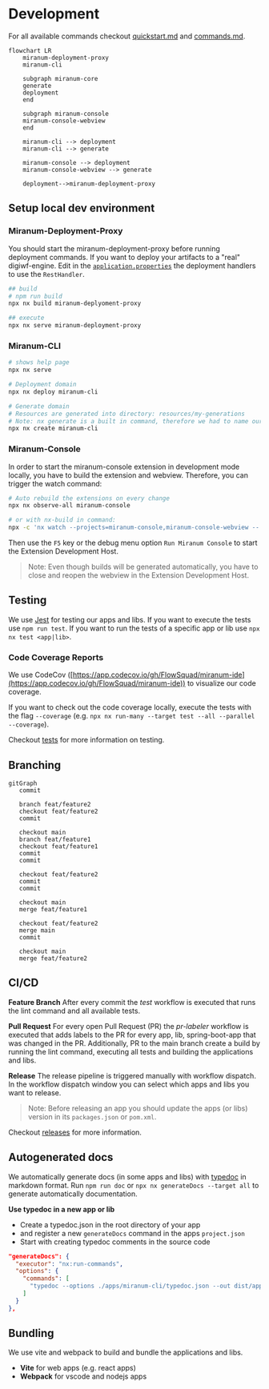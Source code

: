 # Development

For all available commands checkout [quickstart.md](quickstart.md) and [commands.md](commands.md).

```mermaid
flowchart LR
    miranum-deployment-proxy
    miranum-cli
    
    subgraph miranum-core
    generate
    deployment
    end
    
    subgraph miranum-console
    miranum-console-webview
    end
    
    miranum-cli --> deployment
    miranum-cli --> generate
    
    miranum-console --> deployment
    miranum-console-webview --> generate
    
    deployment-->miranum-deployment-proxy
```

## Setup local dev environment

### Miranum-Deployment-Proxy

You should start the miranum-deployment-proxy before running deployment commands.
If you want to deploy your artifacts to a "real" digiwf-engine. 
Edit in the [`application.properties`](../spring-boot-apps/miranum-deployment-proxy/miranum-deployment-proxy-example/src/main/resources/application.properties) the deployment handlers to use the `RestHandler`.

```bash
## build
# npm run build
npx nx build miranum-deplyoment-proxy

## execute
npx nx serve miranum-deployment-proxy
```

### Miranum-CLI

```bash
# shows help page
npx nx serve

# Deployment domain
npx nx deploy miranum-cli

# Generate domain
# Resources are generated into directory: resources/my-generations
# Note: nx generate is a built in command, therefore we had to name our custom command create
npx nx create miranum-cli
```

### Miranum-Console

In order to start the miranum-console extension in development mode locally, you have to build the extension and webview.
Therefore, you can trigger the watch command:
```bash
# Auto rebuild the extensions on every change
npx nx observe-all miranum-console

# or with nx-build in command:
npx -c 'nx watch --projects=miranum-console,miranum-console-webview -- npx nx build \$NX_PROJECT_NAME'
```
Then use the `F5` key or the debug menu option `Run Miranum Console` to start the Extension Development Host.

> Note: Even though builds will be generated automatically, you have to close and reopen the webview in the Extension Development Host.

## Testing

We use [Jest](https://jestjs.io/) for testing our apps and libs. If you want to execute the tests use `npm run test`.
If you want to run the tests of a specific app or lib use `npx nx test <app|lib>`.

### Code Coverage Reports

We use CodeCov ([https://app.codecov.io/gh/FlowSquad/miranum-ide](https://app.codecov.io/gh/FlowSquad/miranum-ide)) to visualize our code coverage.

If you want to check out the code coverage locally, execute the tests with the flag `--coverage` (e.g. `npx nx run-many --target test --all --parallel --coverage`).

Checkout [tests](test.md) for more information on testing.

## Branching

```mermaid
gitGraph
   commit
   
   branch feat/feature2
   checkout feat/feature2
   commit
   
   checkout main
   branch feat/feature1
   checkout feat/feature1
   commit
   commit
   
   checkout feat/feature2
   commit
   commit
   
   checkout main
   merge feat/feature1
   
   checkout feat/feature2
   merge main
   commit
   
   checkout main
   merge feat/feature2
```

## CI/CD

**Feature Branch**
After every commit the *test* workflow is executed that runs the lint command and all available tests.

**Pull Request**
For every open Pull Request (PR) the *pr-labeler* workflow is executed that adds labels to the PR for every app, lib, spring-boot-app that was changed in the PR.
Additionally, PR to the main branch create a build by running the lint command, executing all tests and building the applications and libs.

**Release**
The release pipeline is triggered manually with workflow dispatch.
In the workflow dispatch window you can select which apps and libs you want to release.

> Note: Before releasing an app you should update the apps (or libs) version in its `packages.json` or `pom.xml`. 

Checkout [releases](releases.md) for more information.

## Autogenerated docs

We automatically generate docs (in some apps and libs) with [typedoc](https://typedoc.org/) in markdown format.
Run `npm run doc` or `npx nx generateDocs --target all` to generate automatically documentation.

**Use typedoc in a new app or lib**

- Create a typedoc.json in the root directory of your app
- and register a new `generateDocs` command in the apps `project.json`
- Start with creating typedoc comments in the source code

```json
"generateDocs": {
  "executor": "nx:run-commands",
  "options": {
    "commands": [
      "typedoc --options ./apps/miranum-cli/typedoc.json --out dist/apps/miranum-cli/docs/cliCommands"
    ]
  }
},
```

## Bundling

We use vite and webpack to build and bundle the applications and libs.

- **Vite** for web apps (e.g. react apps)
- **Webpack** for vscode and nodejs apps
